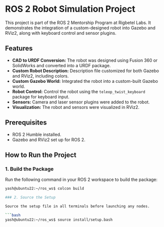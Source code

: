 # ROS 2 Robot Simulation Project

This project is part of the ROS 2 Mentorship Program at Rigbetel Labs. It demonstrates the integration of a custom-designed robot into Gazebo and RViz2, along with keyboard control and sensor plugins.

## Features

- **CAD to URDF Conversion:** The robot was designed using Fusion 360 or SolidWorks and converted into a URDF package.
- **Custom Robot Description:** Description file customized for both Gazebo and RViz2, including colors.
- **Custom Gazebo World:** Integrated the robot into a custom-built Gazebo world.
- **Robot Control:** Control the robot using the `teleop_twist_keyboard` package for keyboard input.
- **Sensors:** Camera and laser sensor plugins were added to the robot.
- **Visualization:** The robot and sensors were visualized in RViz2.

## Prerequisites

- ROS 2 Humble installed.
- Gazebo and RViz2 set up for ROS 2.

## How to Run the Project

### 1. Build the Package

Run the following command in your ROS 2 workspace to build the package:

```bash
yash@ubuntu22:~/ros_ws$ colcon build

### 2. Source the Setup

Source the setup file in all terminals before launching any nodes.

```bash
yash@ubuntu22:~/ros_ws$ source install/setup.bash
